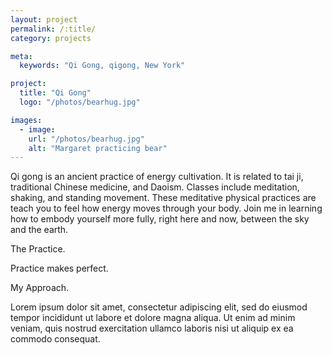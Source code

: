 ```yaml
---
layout: project
permalink: /:title/
category: projects

meta:
  keywords: "Qi Gong, qigong, New York"

project:
  title: "Qi Gong"
  logo: "/photos/bearhug.jpg"

images:
  - image:
    url: "/photos/bearhug.jpg"
    alt: "Margaret practicing bear"
---
```

<div>
<p>Qi gong is an ancient practice of energy cultivation. It is related to tai ji, traditional Chinese medicine, and Daoism. Classes include meditation, shaking, and standing movement. These meditative physical practices are teach you to feel how energy moves through your body. Join me in learning how to embody yourself more fully, right here and now, between the sky and the earth.</p>
<span class="h2">The Practice.</span>
<p>Practice makes perfect.</p>
<span class="h2">My Approach.</span>
<p>Lorem ipsum dolor sit amet, consectetur adipiscing elit, sed do eiusmod tempor incididunt ut labore et dolore magna aliqua. Ut enim ad minim veniam, quis nostrud exercitation ullamco laboris nisi ut aliquip ex ea commodo consequat.</p>
</div>
